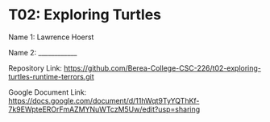# T02: Exploring Turtles

Name 1: Lawrence Hoerst

Name 2: ____________

Repository Link: https://github.com/Berea-College-CSC-226/t02-exploring-turtles-runtime-terrors.git

Google Document Link: https://docs.google.com/document/d/11hWqt9TyYQThKf-7k9EWpteEROrFmAZMYNuWTczM5Uw/edit?usp=sharing
